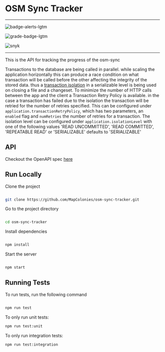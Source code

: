 # OSM Sync Tracker

----------------------------------

![badge-alerts-lgtm](https://img.shields.io/lgtm/alerts/github/MapColonies/osm-sync-tracker?style=for-the-badge)

![grade-badge-lgtm](https://img.shields.io/lgtm/grade/javascript/github/MapColonies/osm-sync-tracker?style=for-the-badge)

![snyk](https://img.shields.io/snyk/vulnerabilities/github/MapColonies/osm-sync-tracker?style=for-the-badge)

----------------------------------

This is the API for tracking the progress of the osm-sync

Transactions to the database are being called in parallel. while scaling the application horizontally this can produce a race condition on what transaction will be called before the other affecting the integrity of the stored data. thus a [transaction isolation](https://www.postgresql.org/docs/current/transaction-iso.html) in a serializable level is being used on closing a file and a changeset.
To minimize the number of HTTP calls between the app and the client a Transaction Retry Policy is available. in the case a transaction has failed due to the isolation the transaction will be retried for the number of retries specified.
This can be configured under `application.transactionRetryPolicy`, which has two parameters, an `enabled` flag and `numRetries` the number of retries for a transaction.
The isolation level can be configured under `application.isolationLevel` with one of the following values 'READ UNCOMMITTED', 'READ COMMITTED', 'REPEATABLE READ' or 'SERIALIZABLE' defaults to 'SERIALIZABLE'

## API
Checkout the OpenAPI spec [here](/openapi3.yaml)

## Run Locally

Clone the project

```bash

git clone https://github.com/MapColonies/osm-sync-tracker.git

```

Go to the project directory

```bash

cd osm-sync-tracker

```

Install dependencies

```bash

npm install

```

Start the server

```bash

npm start

```

## Running Tests

To run tests, run the following command

```bash

npm run test

```

To only run unit tests:
```bash
npm run test:unit
```

To only run integration tests:
```bash
npm run test:integration
```
